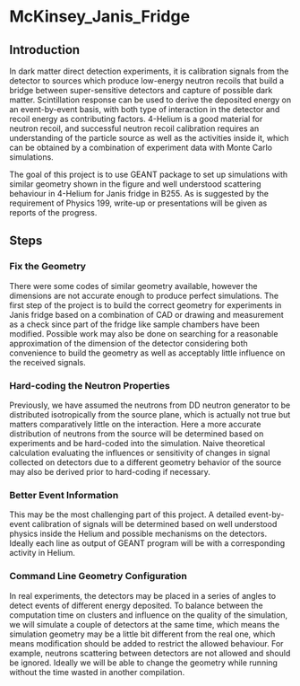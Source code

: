 # McKinsey_Janis_Fridge
## Introduction
In dark matter direct detection experiments, it is calibration signals from the detector to sources which produce low-energy neutron recoils that build a bridge between super-sensitive detectors and capture of possible dark matter. Scintillation response can be used to derive the deposited energy on an event-by-event basis, with both type of interaction in the detector and recoil energy as contributing factors. 4-Helium is a good material for neutron recoil, and successful neutron recoil calibration requires an understanding of the particle source as well as the activities inside it, which can be obtained by a combination of experiment data with Monte Carlo simulations.

The goal of this project is to use GEANT package to set up simulations with similar geometry shown in the figure and well understood scattering behaviour in 4-Helium for Janis fridge in B255. As is suggested by the requirement of Physics 199, write-up or presentations will be given as reports of the progress.

##  Steps
### Fix the Geometry
There were some codes of similar geometry available, however the dimensions are not accurate enough to produce perfect simulations. The first step of the project is to build the correct geometry for experiments in Janis fridge based on a combination of CAD or drawing and measurement as a check since part of the fridge like sample chambers have been modified. Possible work may also be done on searching for a reasonable approximation of the dimension of the detector considering both convenience to build the geometry as well as acceptably little influence on the received signals.

### Hard-coding the Neutron Properties
Previously, we have assumed the neutrons from DD neutron generator to be distributed isotropically from the source plane, which is actually not true but matters comparatively little on the interaction. Here a more accurate distribution of neutrons from the source will be determined based on experiments and be hard-coded into the simulation. Naive theoretical calculation evaluating the influences or sensitivity of changes in signal collected on detectors due to a different geometry behavior of the source may also be derived prior to hard-coding if necessary.

### Better Event Information
This may be the most challenging part of this project. A detailed event-by-event calibration of signals will be determined based on well understood physics inside the Helium and possible mechanisms on the detectors. Ideally each line as output of GEANT program will be with a corresponding activity in Helium.

### Command Line Geometry Configuration
In real experiments, the detectors may be placed in a series of angles to detect events of different energy deposited. To balance between the computation time on clusters and influence on the quality of the simulation, we will simulate a couple of detectors at the same time, which means the simulation geometry may be a little bit different from the real one, which means modification should be added to restrict the allowed behaviour. For example, neutrons scattering between detectors are not allowed and should be ignored. Ideally we will be able to change the geometry while running without the time wasted in another compilation.

